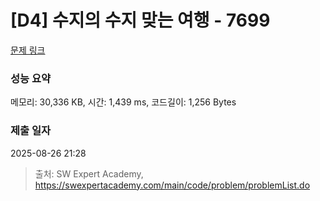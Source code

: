 # [D4] 수지의 수지 맞는 여행 - 7699 

[문제 링크](https://swexpertacademy.com/main/code/problem/problemDetail.do?contestProbId=AWqUzj0arpkDFARG) 

### 성능 요약

메모리: 30,336 KB, 시간: 1,439 ms, 코드길이: 1,256 Bytes

### 제출 일자

2025-08-26 21:28



> 출처: SW Expert Academy, https://swexpertacademy.com/main/code/problem/problemList.do